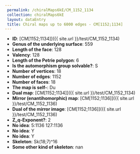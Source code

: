 ```yaml
--- 
 permalink: /chiralMaps6kE/CM_1152_1134 
 collection: chiralMaps6kE
 layout: dataEntry
 title: Chiral maps up to 6000 edges - CM[1152;1134]
---
```


- **ID**: [CM[1152;1134]]({{ site.url }}/test/CM_1152_1134)
- **Genus of the underlying surface**: 559
- **Length of the face**: 128
- **Valency**: 128
- **Length of the Petrie polygon**: 6
- **Is the automorphism group solvable?**: S
- **Number of vertices**: 18
- **Number of edges**: 1152
- **Number of faces**: 18
- **The map is self-**: Du
- **Dual map**: [CM[1152;1134]]({{ site.url }}/test/CM_1152_1134)
- **Mirror (enantihomorphic) map**: [CM[1152;1136]]({{ site.url }}/test/CM_1152_1136)
- **Dual of the mirror image**: [CM[1152;1136]]({{ site.url }}/test/CM_1152_1136)
- **Z_q-Exponent?**: 2
- **No idea**:  5:1136 127:1136
- **No idea**: Y
- **No idea**: Y
- **Skeleton**: Sk(18;7)^16
- **Some other kind of skeleton**: nan
